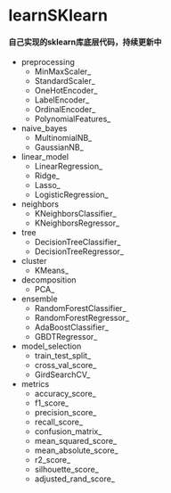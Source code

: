 # learnSKlearn
#### 自己实现的sklearn库底层代码，持续更新中

- preprocessing
  - MinMaxScaler_
  - StandardScaler_
  - OneHotEncoder_
  - LabelEncoder_
  - OrdinalEncoder_
  - PolynomialFeatures_
- naive_bayes
  - MultinomialNB_
  - GaussianNB_
- linear_model
  - LinearRegression_
  - Ridge_
  - Lasso_
  - LogisticRegression_
- neighbors
  - KNeighborsClassifier_
  - KNeighborsRegressor_
- tree
  - DecisionTreeClassifier_
  - DecisionTreeRegressor_
- cluster
  - KMeans_
- decomposition
  - PCA_
- ensemble
  - RandomForestClassifier_
  - RandomForestRegressor_
  - AdaBoostClassifier_
  - GBDTRegressor_
- model_selection
  - train_test_split_
  - cross_val_score_
  - GirdSearchCV_
- metrics
  - accuracy_score_
  - f1_score_
  - precision_score_
  - recall_score_
  - confusion_matrix_
  - mean_squared_score_
  - mean_absolute_score_
  - r2_score_
  - silhouette_score_
  - adjusted_rand_score_
